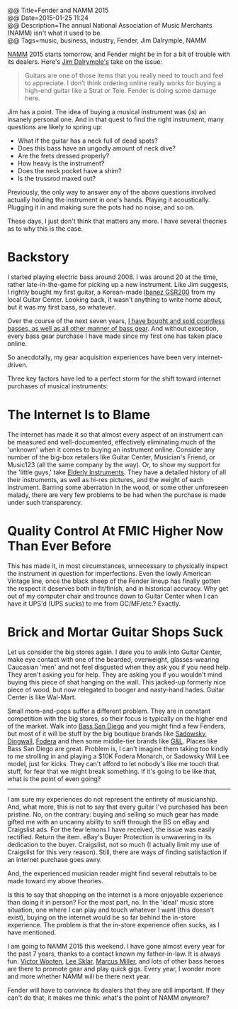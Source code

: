 @@ Title=Fender and NAMM 2015  
@@ Date=2015-01-25 11:24  
@@ Description=The annual National Association of Music Merchants (NAMM) isn't what it used to be.  
@@ Tags=music, business, industry, Fender, Jim Dalrymple, NAMM  

[NAMM][namm] 2015 starts tomorrow, and Fender might be in for a bit of trouble with its dealers. Here's [Jim Dalrymple's][loopinsight] take on the issue:
> Guitars are one of those items that you really need to touch and feel to appreciate. I don’t think ordering online really works for buying a high-end guitar like a Strat or Tele. Fender is doing some damage here.

Jim has a point. The idea of buying a musical instrument was (is) an insanely personal one. And in that quest to find the right instrument, many questions are likely to spring up:

* What if the guitar has a neck full of dead spots?
* Does this bass have an ungodly amount of neck dive?
* Are the frets dressed properly?
* How heavy is the instrument?
* Does the neck pocket have a shim?
* Is the trussrod maxed out?

Previously, the only way to answer any of the above questions involved actually holding the instrument in one's hands. Playing it acoustically. Plugging it in and making sure the pots had no noise, and so on.

These days, I just don't think that matters any more. I have several theories as to why this is the case.

# Backstory

I started playing electric bass around 2008. I was around 20 at the time, rather late-in-the-game for picking up a new instrument. Like Jim suggests, I rightly bought my first guitar, a Korean-made [Ibanez GSR200][guitarcenter] from my local Guitar Center. Looking back, it wasn't anything to write home about, but it was my first bass, so whatever. 

Over the course of the next seven years, [I have bought and sold countless basses, as well as all other manner of bass gear][talkbass]. And without exception, every bass gear purchase I have made since my first one has taken place online.

So anecdotally, my gear acquisition experiences have been very internet-driven. 

Three key factors have led to a perfect storm for the shift toward internet purchases of musical instruments:

# The Internet Is to Blame

The internet has made it so that almost every aspect of an instrument can be measured and well-documented, effectively eliminating much of the 'unknown' when it comes to buying an instrument online. Consider any number of the big-box retailers like Guitar Center, Musician's Friend, or Music123 (all the same company by the way). Or, to show my support for the 'little guys,' take [Elderly Instruments][elderly]. They have a detailed history of all their instruments, as well as hi-res pictures, and the weight of each instrument. Barring some aberration in the wood, or some other unforeseen malady, there are very few problems to be had when the purchase is made under such transparency. 

# Quality Control At FMIC Higher Now Than Ever Before

This has made it, in most circumstances, unnecessary to physically inspect the instrument in question for imperfections. Even the lowly American Vintage line, once the black sheep of the Fender lineup has finally gotten the respect it deserves both in fit/finish, and in historical accuracy. Why get out of my computer chair and trounce down to Guitar Center when I can have it UPS'd (UPS sucks) to me from GC/MF/etc.? Exactly. 

# Brick and Mortar Guitar Shops Suck

Let us consider the big stores again. I dare you to walk into Guitar Center, make eye contact with one of the bearded, overweight, glasses-wearing Caucasian 'men' and not feel disgusted when they ask you if you need help. They aren't asking you for help. They are asking you if you wouldn't mind buying this piece of shat hanging on the wall. This jacked-up formerly nice piece of wood, but now relegated to booger and nasty-hand hades. Guitar Center is like Wal-Mart. 

Small mom-and-pops suffer a different problem. They are in constant competition with the big stores, so their focus is typically on the higher end of the market. Walk into [Bass San Diego][basssandiego] and you might find a few Fenders, but most of it will be stuff by the big boutique brands like [Sadowsky][sadowsky], [Dingwall][dingwallguitars], [Fodera][fodera] and then some middle-tier brands like [G&L][glguitars]. Places like Bass San Diego are great. Problem is, I can't imagine them taking too kindly to me strolling in and playing a $10K Fodera Monarch, or Sadowsky Will Lee model, just for kicks. They can't afford to let nobody's like me touch that stuff, for fear that we might break something. If it's going to be like that, what is the point of even going?

***

I am sure my experiences do not represent the entirety of musicianship. And, what more, this is not to say that every guitar I've purchased has been pristine. No, on the contrary: buying and selling so much gear has made gifted me with an uncanny ability to sniff through the BS on eBay and Craigslist ads. For the few lemons I have received, the issue was easily rectified. Return the item. eBay's Buyer Protection is unwavering in its dedication to the buyer. Craigslist, not so much (I actually limit my use of Craigslist for this very reason). Still, there are ways of finding satisfaction if an internet purchase goes awry. 

And, the experienced musician reader might find several rebuttals to be made toward my above theories. 

Is this to say that shopping on the internet is a more enjoyable experience than doing it in person? For the most part, no. In the 'ideal' music store situation, one where I can play and touch whatever I want (this doesn't exist), buying on the internet would be so far behind the in-store experience. The problem is that the in-store experience often sucks, as I have mentioned.

I am going to NAMM 2015 this weekend. I have gone almost every year for the past 7 years, thanks to a contact known my father-in-law. It is always fun. [Victor Wooten][victorwooten], [Lee Sklar][wikipedia], [Marcus Miller][marcusmiller], and lots of other bass heroes are there to promote gear and play quick gigs. Every year, I wonder more and more whether NAMM will be there next year. 

Fender will have to convince its dealers that they are still important. If they can't do that, it makes me think: what's the point of NAMM anymore?

[basssandiego]: http://basssandiego.com
[dingwallguitars]: http://www.dingwallguitars.com/
[elderly]: http://elderly.com
[fodera]: http://www.fodera.com/
[glguitars]: http://www.glguitars.com/
[guitarcenter]: http://www.guitarcenter.com/Ibanez-GSR200-4-String-Bass-100463976-i1150632.gc
[loopinsight]: http://www.loopinsight.com/2015/01/20/fender-guitars-in-for-a-tough-week-at-namm/
[marcusmiller]: http://www.marcusmiller.com/
[namm]: http://www.namm.org
[sadowsky]: http://www.sadowsky.com
[talkbass]: http://www.talkbass.com/members/ac3320.118334/
[victorwooten]: http://www.victorwooten.com/
[wikipedia]: https://en.wikipedia.org/wiki/Leland_Sklar